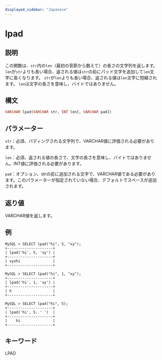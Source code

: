 ```yaml
---
displayed_sidebar: "Japanese"
---
```


# lpad

## 説明

この関数は、`str`内の`len`（最初の音節から数えて）の長さの文字列を返します。 `len`が`str`よりも長い場合、返される値は`str`の前にパッド文字を追加して`len`文字に長くなります。 `str`が`len`よりも長い場合、返される値は`len`文字に短縮されます。 `len`は文字の長さを意味し、バイトではありません。

## 構文

```Haskell
VARCHAR lpad(VARCHAR str, INT len[, VARCHAR pad])
```

## パラメーター

`str`：必須、パディングされる文字列で、VARCHAR値に評価される必要があります。

`len`：必須、返される値の長さで、文字の長さを意味し、バイトではありません。INT値に評価される必要があります。

`pad`：オプション、strの前に追加される文字で、VARCHAR値である必要があります。このパラメーターが指定されていない場合、デフォルトでスペースが追加されます。

## 返り値

VARCHAR値を返します。

## 例

```Plain Text
MySQL > SELECT lpad("hi", 5, "xy");
+---------------------+
| lpad('hi', 5, 'xy') |
+---------------------+
| xyxhi               |
+---------------------+

MySQL > SELECT lpad("hi", 1, "xy");
+---------------------+
| lpad('hi', 1, 'xy') |
+---------------------+
| h                   |
+---------------------+

MySQL > SELECT lpad("hi", 5);
+---------------------+
| lpad('hi', 5, ' ')  |
+---------------------+
|    hi               |
+---------------------+
```

## キーワード

LPAD

